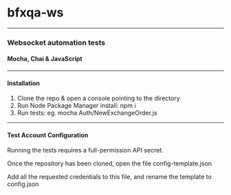 # bfxqa-ws
---
### Websocket automation tests
#### Mocha, Chai & JavaScript
---
#### Installation
1. Clone the repo & open a console pointing to the directory
2. Run Node Package Manager install: npm i
3. Run tests: eg. mocha Auth/NewExchangeOrder.js
---
#### Test Account Configuration
Running the tests requires a full-permission API secret.

Once the repository has been cloned, open the file config-template.json

Add all the requested credentials to this file, and rename the template to config.json
